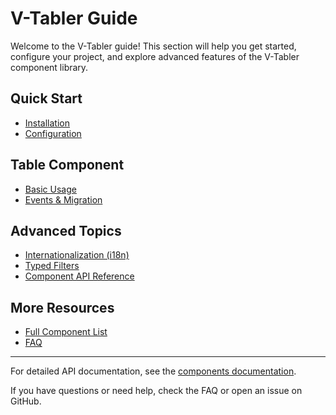 # V-Tabler Guide

Welcome to the V-Tabler guide! This section will help you get started, configure your project, and explore advanced features of the V-Tabler component library.

## Quick Start

- [Installation](./quick-start.md)
- [Configuration](./configuration.md)

## Table Component

- [Basic Usage](./table-column-alignment-migration.md)
- [Events & Migration](./table-events-migration.md)

## Advanced Topics

- [Internationalization (i18n)](./internationalization.md)
- [Typed Filters](./table-column-alignment-migration.md)
- [Component API Reference](../components/index.md)

## More Resources

- [Full Component List](../components/index.md)
- [FAQ](../index.md)

---

For detailed API documentation, see the [components documentation](../components/index.md).

If you have questions or need help, check the FAQ or open an issue on GitHub.
